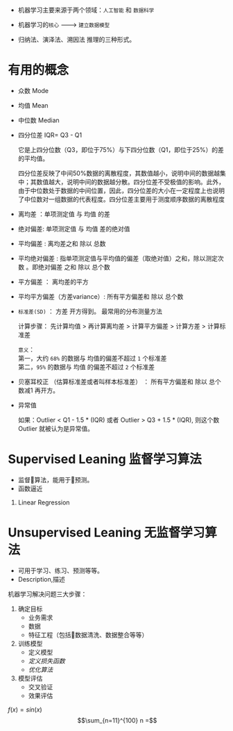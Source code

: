 #
- 机器学习主要来源于两个领域：`人工智能` 和 `数据科学`
- 机器学习的`核心` ---> `建立数据模型`

- 归纳法、演泽法、溯因法 推理的三种形式。


# 有用的概念

- 众数 Mode
- 均值 Mean
- 中位数 Median
- 四分位差 IQR= Q3 - Q1

    它是上四分位数（Q3，即位于75%）与下四分位数（Q1，即位于25%）的差的平均值。


    四分位差反映了中间50%数据的离散程度，其数值越小，说明中间的数据越集中；其数值越大，说明中间的数据越分散。四分位差不受极值的影响。此外，由于中位数处于数据的中间位置，因此，四分位差的大小在一定程度上也说明了中位数对一组数据的代表程度。四分位差主要用于测度顺序数据的离散程度

- 离均差 ：单项测定值 与 均值 的差
- 绝对偏差: 单项测定值 与 均值 差的绝对值
- 平均偏差 : 离均差之和 除以 总数
- 平均绝对偏差 : 指单项测定值与平均值的偏差（取绝对值）之和，除以测定次数 。即绝对偏差 之和 除以 总个数
- 平方偏差 ： 离均差的平方
- 平均平方偏差（方差variance）: 所有平方偏差和 除以 总个数
- `标准差(SD)` ： 方差 开方得到。 最常用的分布测量方法

    计算步骤： 先计算均值 > 再计算离均差 >  计算平方偏差 >  计算方差 > 计算标准差

    `意义`：     
        第一，大约 `68%` 的数据与 均值的偏差不超过 `1` 个标准差        
        第二，`95%` 的数据与 均值 的偏差不超过 `2` 个标准差

- 贝塞耳校正 （估算标准差或者叫样本标准差） ： 所有平方偏差和 除以 总个数减1 再开方。

- 异常值

    如果：Outlier < Q1 - 1.5 * (IQR) 或者 Outlier > Q3 + 1.5 * (IQR), 则这个数 Outlier 就被认为是异常值。

# Supervised Leaning 监督学习算法
- 监督算法，能用于预测。
- 函数逼近
1. Linear Regression


# Unsupervised Leaning 无监督学习算法
- 可用于学习、练习、预测等等。
- Description,描述


机器学习解决问题三大步骤：
1. 确定目标
    + 业务需求
    + 数据
    + 特征工程（包括数据清洗、数据整合等等）
2. 训练模型
    + 定义模型
    + *定义损失函数*
    + *优化算法*
3. 模型评估
    + 交叉验证
    + 效果评估

$f(x) = sin(x)$
$$\sum_{n=11}^{100} n =$$